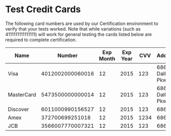# Test Credit Cards

The following card numbers are used by our Certification environment to verify that your tests worked. Note that while variations (such as 4111111111111111) will work for general testing the cards listed below are required to complete certification.

Name | Number | Exp Month | Exp Year | CVV | Address | Zip
---- | ------ | --------- | -------- | --- | ------- | ---
Visa | 4012002000060016 | 12 | 2015 | 123 | 6860 Dallas Pkwy | 750241234
MasterCard | 5473500000000014 | 12 | 2015 | 123 | 6860 Dallas Pkwy | 75024
Discover | 6011000990156527 |12 | 2015 | 123 | 6860 | 750241234
Amex | 372700699251018 | 12 | 2015 | 1234 | 6860 | 75024
JCB | 3566007770007321 | 12 | 2015 | 123 | 6860 | 75024

